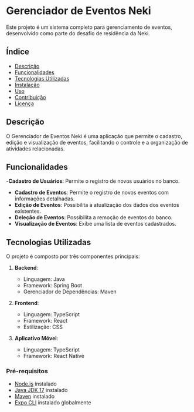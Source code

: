# Gerenciador de Eventos Neki

Este projeto é um sistema completo para gerenciamento de eventos, desenvolvido como parte do desafio de residência da Neki.

## Índice

- [Descrição](#descrição)
- [Funcionalidades](#funcionalidades)
- [Tecnologias Utilizadas](#tecnologias-utilizadas)
- [Instalação](#instalação)
- [Uso](#uso)
- [Contribuição](#contribuição)
- [Licença](#licença)

## Descrição

O Gerenciador de Eventos Neki é uma aplicação que permite o cadastro, edição e visualização de eventos, facilitando o controle e a organização de atividades relacionadas.

## Funcionalidades

-**Cadastro de Usuários**: Permite o registro de novos usuários no banco.
- **Cadastro de Eventos**: Permite o registro de novos eventos com informações detalhadas.
- **Edição de Eventos**: Possibilita a atualização dos dados dos eventos existentes.
- **Deleção de Eventos**: Possibilita a remoção de eventos do banco.
- **Visualização de Eventos**: Exibe uma lista de eventos cadastrados.

## Tecnologias Utilizadas

O projeto é composto por três componentes principais:

1. **Backend**:
   - Linguagem: Java
   - Framework: Spring Boot
   - Gerenciador de Dependências: Maven

2. **Frontend**:
   - Linguagem: TypeScript
   - Framework: React
   - Estilização: CSS

3. **Aplicativo Móvel**:
   - Linguagem: TypeScript
   - Framework: React Native

### Pré-requisitos

- [Node.js](https://nodejs.org/) instalado
- [Java JDK 17](https://www.oracle.com/java/technologies/javase/jdk17-archive-downloads.html) instalado
- [Maven](https://maven.apache.org/) instalado
- [Expo CLI](https://expo.dev/) instalado globalmente
  
